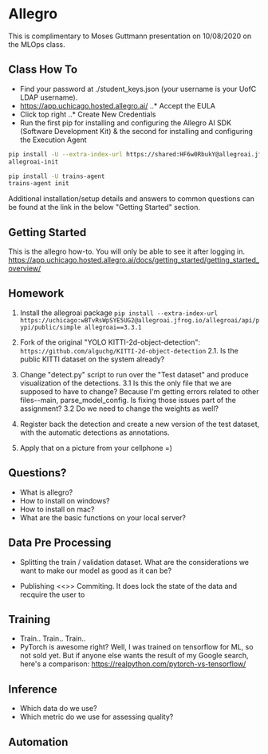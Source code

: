# Allegro 

This is complimentary to Moses Guttmann presentation on 10/08/2020 on the MLOps class.

## Class How To

* Find your password at ./student_keys.json (your username is your UofC LDAP username).
* https://app.uchicago.hosted.allegro.ai/
..* Accept the EULA
* Click top right
..* Create New Credentials
* Run the first pip for installing and configuring the Allegro AI SDK (Software Development Kit) & the second for installing and configuring the Execution Agent
```bash
pip install -U --extra-index-url https://shared:HF6w0RbukY@allegroai.jfrog.io/allegroai/api/pypi/public/simple allegroai
allegroai-init

pip install -U trains-agent
trains-agent init
```
Additional installation/setup details and answers to common questions can be found at the link in the below "Getting Started" section.


## Getting Started
This is the allegro how-to. You will only be able to see it after logging in.
https://app.uchicago.hosted.allegro.ai/docs/getting_started/getting_started_overview/

## Homework 

1. Install the allegroai package
`pip install --extra-index-url https://uchicago:wBTvRsWpSYE5UG2@allegroai.jfrog.io/allegroai/api/pypi/public/simple allegroai==3.3.1`

2. Fork of the original "YOLO KITTI-2d-object-detection":
`https://github.com/alguchg/KITTI-2d-object-detection`
2.1. Is the public KITTI dataset on the system already?

3. Change "detect.py" script to run over the "Test dataset" and produce visualization of the detections.
3.1  Is this the only file that we are supposed to have to change?  Because I'm getting errors related to other files--main, parse_model_config.  Is fixing those issues part of the assignment? 
3.2  Do we need to change the weights as well?   

4. Register back the detection and create a new version of the test dataset, with the automatic detections as annotations.

5. Apply that on a picture from your cellphone =)

## Questions?

* What is allegro?
* How to install on windows?
* How to install on mac?
* What are the basic functions on your local server?

## Data Pre Processing

* Splitting the train / validation dataset. What are the considerations we want to make our model as good as it can be?

* Publishing <<>> Commiting. It does lock the state of the data and recquire the user to 

## Training 

* Train.. Train.. Train.. 
* PyTorch is awesome right?
Well, I was trained on tensorflow for ML, so not sold yet.  But if anyone else wants the result of my Google search, here's a comparison:  https://realpython.com/pytorch-vs-tensorflow/

## Inference 

* Which data do we use?
* Which metric do we use for assessing quality?

## Automation
